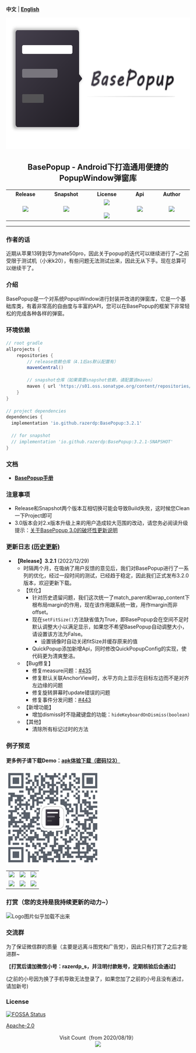  **中文** | [**English**](./README_V2_EN.md)

<p align="center"><img src="./img/logo.png" alt="Logo图片似乎加载不出来" height="360"/></p>
<h2 align="center">BasePopup - Android下打造通用便捷的PopupWindow弹窗库</h2>
<div align="center">

<table align="center">
        <tr>
            <th align="center" width="9999">Release</th>
            <th align="center" width="9999">Snapshot</th>
            <th align="center" width="9999">License</th>
			<th align="center" width="9999">Api</th>
			<th align="center" width="9999">Author</th>
        </tr>
           <tr>
                    <td align="center">
        				<a href ="https://search.maven.org/artifact/io.github.razerdp/BasePopup">
        					<img src="https://img.shields.io/maven-central/v/io.github.razerdp/BasePopup"/>
        				</a>
        			</td>
        			<td align="center">
        				<a href = "https://s01.oss.sonatype.org/content/repositories/snapshots/io/github/razerdp/BasePopup/">
        					<img src="https://img.shields.io/nexus/s/io.github.razerdp/BasePopup?server=https%3A%2F%2Fs01.oss.sonatype.org%2F"/>
        				</a>
        			</td>
        			<td align="center">
        				<a href = "https://github.com/razerdp/BasePopup/blob/master/LICENSE">
        					<img src="https://img.shields.io/badge/license-Apache--2.0-blue.svg"/>
        				</a>
        				<br></br>
        				<a href = "https://github.com/razerdp/BasePopup/blob/master/LICENSE_996">
                        	<img src="https://img.shields.io/badge/license-Anti%20996-blue.svg?style=flat-square"/>
                        </a>
        			</td>
        			<td align="center">
        				<a href="https://img.shields.io/badge/Api-19%2B-green.svg">
        					<img src="https://img.shields.io/badge/Api-19%2B-green.svg"/>
        				</a>
        			</td>
        			<td align="center">
        				<a href = "https://github.com/razerdp">
        					<img src="https://img.shields.io/badge/Author-razerdp-blue.svg"/>
        				</a>
        			</td>
        		</tr>
</table>

</div>


---

### 作者的话

近期从苹果13转到华为mate50pro，因此关于popup的迭代可以继续进行了~之前受限于测试机（小米k20），有些问题无法测试出来，因此无从下手。现在总算可以继续干了。
### 介绍

BasePopup是一个对系统PopupWindow进行封装并改进的弹窗库，它是一个基础库类，有着非常高的自由度与丰富的API，您可以在BasePopup的框架下非常轻松的完成各种各样的弹窗。

### 环境依赖

```groovy
// root gradle
allprojects {
    repositories {
        // release依赖仓库（4.1后as默认配置有）
        mavenCentral()

        // snapshot仓库（如果需要snapshot依赖，请配置该maven）
        maven { url 'https://s01.oss.sonatype.org/content/repositories/snapshots' }
    }
}

// project dependencies
dependencies {
  implementation 'io.github.razerdp:BasePopup:3.2.1'

  // for snapshot
  // implementation 'io.github.razerdp:BasePopup:3.2.1-SNAPSHOT'
}

```

### 文档

 - [**BasePopup手册**](https://www.yuque.com/razerdp/basepopup)

### 注意事项

  - Release和Snapshot两个版本互相切换可能会导致Build失败，这时候您Clean一下Project即可
  - 3.0版本会对2.x版本升级上来的用户造成较大范围的改动，请您务必阅读升级提示：[关于BasePopup 3.0的破坏性更新说明](./Update_3.0.md)


### 更新日志 [(历史更新)](https://www.yuque.com/razerdp/basepopup/uyrsxx)

* **【Release】3.2.1** (2022/12/29)
    * 时隔两个月，在吸纳了用户反馈的意见后，我们对BasePopup进行了一系列的优化，经过一段时间的测试，已经趋于稳定，因此我们正式发布3.2.0版本，欢迎更新下载。
    * 【优化】
        * 针对历史遗留问题，我们这次统一了match_parent和wrap_content下根布局margin的作用，现在该作用跟系统一致，用作margin而非offset。
        * 现在`setFitSize()`方法缺省值为True，即BasePopup会在空间不足时默认调整大小以满足显示，如果您不希望BasePopup自动调整大小，请设置该方法为False。
            * 设置镜像时自动关闭fitSize并缓存原来的值
        * QuickPopup添加新增Api，同时修改QuickPopupConfig的实现，使代码更为清爽整洁。
    * 【Bug修复】
        * 修复measure问题：[#435](https://github.com/razerdp/BasePopup/issues/435)
        * 修复默认关联AnchorView时，水平方向上显示在目标左边而不是对齐左边缘的问题
        * 修复旋转屏幕时update错误的问题
        * 修复事件分发问题：[#443](https://github.com/razerdp/BasePopup/issues/443)
    * 【新增功能】
        * 增加dismiss时不隐藏键盘的功能：`hideKeyboardOnDismiss(boolean)`
    * 【其他】
        * 清除所有标记过时的方法

### 例子预览

#### 更多例子请下载Demo：[**apk体验下载（密码123）**](https://www.pgyer.com/basepopup)

<img src="./img/download.png"  width="256"/>

<br>

|  |  |  |
| - | - | - |
| ![](https://github.com/razerdp/Pics/blob/master/BasePopup/demo_1.gif) | ![](https://github.com/razerdp/Pics/blob/master/BasePopup/new_demo_2.gif) | ![](https://github.com/razerdp/Pics/blob/master/BasePopup/demo_3.gif) |
| ![](https://github.com/razerdp/Pics/blob/master/BasePopup/demo_4.gif) | ![](https://github.com/razerdp/Pics/blob/master/BasePopup/demo_5.gif) | ![](https://github.com/razerdp/Pics/blob/master/BasePopup/demo_6.gif) |

### 打赏（您的支持是我持续更新的动力~）

<img src="https://github.com/razerdp/BasePopup/blob/master/img/alipay.png" alt="Logo图片似乎加载不出来" width="320"/>

### 交流群

为了保证微信群的质量（主要是远离斗图党和广告党），因此只有打赏了之后才能进群~

【**打赏后请加微信小号：razerdp_s，并注明付款账号，定期核验后会通过**】

(之前的小号因为换了手机导致无法登录了，如果您加了之前的小号且没有通过，请加新号)

### License

[![FOSSA Status](https://app.fossa.com/api/projects/git%2Bgithub.com%2Frazerdp%2FBasePopup.svg?type=large)](https://app.fossa.com/projects/git%2Bgithub.com%2Frazerdp%2FBasePopup?ref=badge_large)

[Apache-2.0](./LICENSE)


<p align="center">
  Visit Count（from 2020/08/19）<br>
  <img src="https://profile-counter.glitch.me/razerdp-basepopup/count.svg" />
</p>
